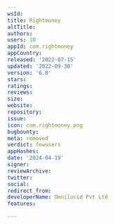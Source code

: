 ```yaml
---
wsId: 
title: Rightmoney
altTitle: 
authors: 
users: 10
appId: com.rightmoney
appCountry: 
released: '2022-07-15'
updated: '2022-09-30'
version: '6.0'
stars: 
ratings: 
reviews: 
size: 
website: 
repository: 
issue: 
icon: com.rightmoney.png
bugbounty: 
meta: removed
verdict: fewusers
appHashes: 
date: '2024-04-19'
signer: 
reviewArchive: 
twitter: 
social: 
redirect_from: 
developerName: Omnilucid Pvt Ltd
features: 

---
```


